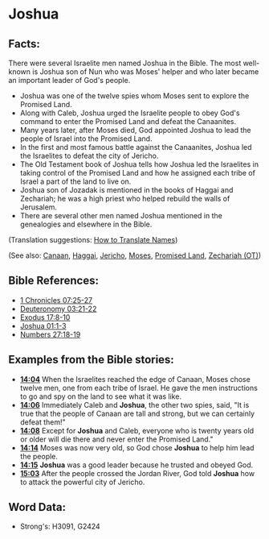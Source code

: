 # Joshua #

## Facts: ##

There were several Israelite men named Joshua in the Bible. The most well-known is Joshua son of Nun who was Moses' helper and who later became an important leader of God's people.

* Joshua was one of the twelve spies whom Moses sent to explore the Promised Land.
* Along with Caleb, Joshua urged the Israelite people to obey God's command to enter the Promised Land and defeat the Canaanites.
* Many years later, after Moses died, God appointed Joshua to lead the people of Israel into the Promised Land.
* In the first and most famous battle against the Canaanites, Joshua led the Israelites to defeat the city of Jericho.
* The Old Testament book of Joshua tells how Joshua led the Israelites in taking control of the Promised Land and how he assigned each tribe of Israel a part of the land to live on.
* Joshua son of Jozadak is mentioned in the books of Haggai and Zechariah; he was a high priest who helped rebuild the walls of Jerusalem.
* There are several other men named Joshua mentioned in the genealogies and elsewhere in the Bible.
  

(Translation suggestions: [How to Translate Names](rc://en/ta/man/translate/translate-names))

(See also: [Canaan](../names/canaan.md), [Haggai](../names/haggai.md), [Jericho](../names/jericho.md), [Moses](../names/moses.md), [Promised Land](../kt/promisedland.md), [Zechariah (OT)](../names/zechariahot.md))
 
## Bible References: ##

* [1 Chronicles 07:25-27](rc://en/tn/help/1ch/07/25)
* [Deuteronomy 03:21-22](rc://en/tn/help/deu/03/21)
* [Exodus 17:8-10](rc://en/tn/help/exo/17/08)
* [Joshua 01:1-3](rc://en/tn/help/jos/01/01)
* [Numbers 27:18-19](rc://en/tn/help/num/27/18)

## Examples from the Bible stories: ##

* __[14:04](rc://en/tn/help/obs/14/04)__ When the Israelites reached the edge of Canaan, Moses chose twelve men, one from each tribe of Israel. He gave the men instructions to go and spy on the land to see what it was like.
* __[14:06](rc://en/tn/help/obs/14/06)__  Immediately Caleb and __Joshua__, the other two spies, said, "It is true that the people of Canaan are tall and strong, but we can certainly defeat them!"
* __[14:08](rc://en/tn/help/obs/14/08)__ Except for __Joshua__ and Caleb, everyone who is twenty years old or older will die there and never enter the Promised Land."
* __[14:14](rc://en/tn/help/obs/14/14)__ Moses was now very old, so God chose __Joshua__ to help him lead the people.  
* __[14:15](rc://en/tn/help/obs/14/15)__ __Joshua__ was a good leader because he trusted and obeyed God. 
* __[15:03](rc://en/tn/help/obs/15/03)__ After the people crossed the Jordan River, God told __Joshua__ how to attack the powerful city of Jericho.

## Word Data: ##

* Strong's: H3091, G2424
